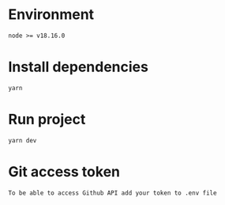# Environment
```
node >= v18.16.0
```

# Install dependencies
```
yarn
```

# Run project
```
yarn dev
```

# Git access token
```
To be able to access Github API add your token to .env file
```
